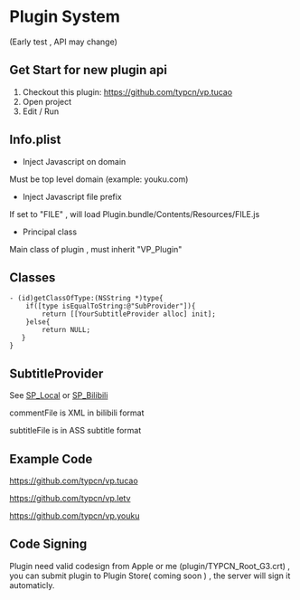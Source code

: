 # Plugin System

(Early test , API may change)


## Get Start for new plugin api

1. Checkout this plugin: https://github.com/typcn/vp.tucao
2. Open project
3. Edit / Run

## Info.plist

- Inject Javascript on domain

Must be top level domain (example: youku.com)

- Inject Javascript file prefix

If set to "FILE" , will load Plugin.bundle/Contents/Resources/FILE.js

- Principal class

Main class of plugin , must inherit "VP_Plugin"

## Classes

```
- (id)getClassOfType:(NSString *)type{
	if([type isEqualToString:@"SubProvider"]){
		return [[YourSubtitleProvider alloc] init];
	}else{
		return NULL;		
   }
}
```

## SubtitleProvider 

See [SP_Local](https://github.com/typcn/bilibili-mac-client/blob/master/bilibili/SubHelper/SP_Local.m) or [SP_Bilibili](https://github.com/typcn/bilibili-mac-client/blob/master/bilibili/SubHelper/SP_Bilibili.m)

commentFile is XML in bilibili format

subtitleFile is in ASS subtitle format

## Example Code

https://github.com/typcn/vp.tucao

https://github.com/typcn/vp.letv

https://github.com/typcn/vp.youku

## Code Signing

Plugin need valid codesign from Apple or me (plugin/TYPCN\_Root\_G3.crt) , you can submit plugin to Plugin Store( coming soon ) , the server will sign it automaticly.